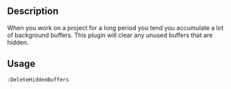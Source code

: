 ## Description
When you work on a project for a long period you tend you accumulate a lot of background buffers. This plugin will clear any unused buffers that are hidden. 

## Usage
	:DeleteHiddenBuffers

